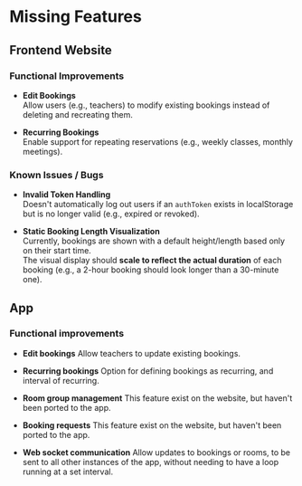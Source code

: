 # Missing Features

## Frontend Website

### Functional Improvements

- **Edit Bookings**  
  Allow users (e.g., teachers) to modify existing bookings instead of deleting and recreating them.

- **Recurring Bookings**  
  Enable support for repeating reservations (e.g., weekly classes, monthly meetings).

### Known Issues / Bugs

- **Invalid Token Handling**  
  Doesn't automatically log out users if an `authToken` exists in localStorage but is no longer valid (e.g., expired or revoked).

- **Static Booking Length Visualization**  
  Currently, bookings are shown with a default height/length based only on their start time.  
  The visual display should **scale to reflect the actual duration** of each booking (e.g., a 2-hour booking should look longer than a 30-minute one).

## App

### Functional improvements

- **Edit bookings**
  Allow teachers to update existing bookings.

- **Recurring bookings**
  Option for defining bookings as recurring, and interval of recurring.

- **Room group management**
  This feature exist on the website, but haven't been ported to the app.

- **Booking requests**
  This feature exist on the website, but haven't been ported to the app.

- **Web socket communication**
  Allow updates to bookings or rooms, to be sent to all other instances of the app, without needing to have a loop running at a set interval.
